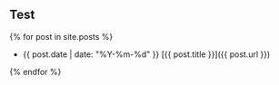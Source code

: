 ## Test
{% for post in site.posts %}

   - {{ post.date | date: "%Y-%m-%d" }} &#9; [{{ post.title }}]({{ post.url }})

{% endfor %}
